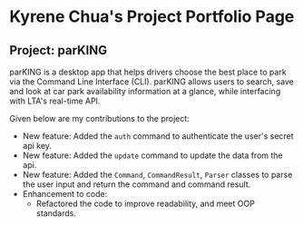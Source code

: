 
# Kyrene Chua's Project Portfolio Page
## Project: parKING
parKING is a desktop app that helps drivers choose the best place to park via the Command Line Interface (CLI).
parKING allows users to search, save and look at car park availability information at a glance, while interfacing with
LTA's real-time API. 

Given below are my contributions to the project:
* New feature: Added the `auth` command to authenticate the user's secret api key.
* New feature: Added the `update` command to update the data from the api.
* New feature: Added the `Command`, `CommandResult`, `Parser` classes to parse the user input and return the command and
command result.
* Enhancement to code:
  * Refactored the code to improve readability, and meet OOP standards.
